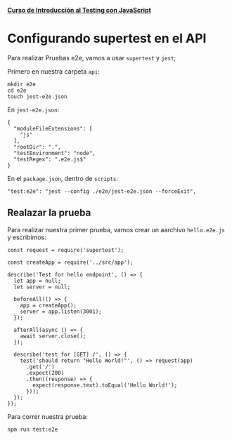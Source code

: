 **[Curso de Introducción al Testing con JavaScript](./../README.md)**

# Configurando supertest en el API

Para realizar Pruebas e2e, vamos a usar `supertest` y `jest`;

Primero en nuestra carpeta `api`:
```
mkdir e2e
cd e2e
touch jest-e2e.json
```

En `jest-e2e.json`:
```
{
  "moduleFileExtensions": [
    "js"
  ],
  "rootDir": ".",
  "testEnvironment": "node",
  "testRegex": ".e2e.js$"
}

```
En el `package.json`, dentro de `scripts`:
```
"test:e2e": "jest --config ./e2e/jest-e2e.json --forceExit",
```

## Realazar la prueba
Para realizar nuestra primer prueba, vamos crear un aarchivo `hello.e2e.js` y escribimos:

```
const request = require('supertest');

const createApp = require('../src/app');

describe('Test for hello endpoint', () => {
  let app = null;
  let server = null;

  beforeAll(() => {
    app = createApp();
    server = app.listen(3001);
  });

  afterAll(async () => {
    await server.close();
  });

  describe('test for [GET] /', () => {
    test('should return "Hello World!"', () => request(app)
      .get('/')
      .expect(200)
      .then((response) => {
        expect(response.text).toEqual('Hello World!');
      }));
  });
});

```

Para correr nuestra prueba:
```
npm run test:e2e
```

